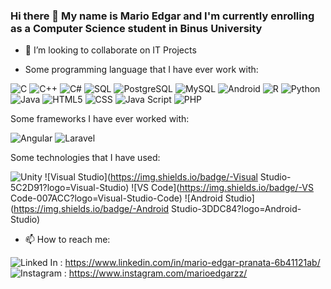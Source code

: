 ### Hi there 👋 My name is Mario Edgar and I'm currently enrolling as a Computer Science student in Binus University

<!--
**marioedgarzz/marioedgarzz** is a ✨ _special_ ✨ repository because its `README.md` (this file) appears on your GitHub profile.

Here are some ideas to get you started:

- 🔭 I’m currently working on ...
- 🌱 I’m currently learning ...
- 👯 I’m looking to collaborate on ...
- 🤔 I’m looking for help with ...
- 💬 Ask me about ...
- 📫 How to reach me: ...
- 😄 Pronouns: ...
- ⚡ Fun fact: ...
-->


- 👯 I’m looking to collaborate on IT Projects

- Some programming language that I have ever work with:

![C](https://img.shields.io/badge/-C-A8B9CC?logo=c)
![C++](https://img.shields.io/badge/-C++-00599C?logo=c++)
![C#](https://img.shields.io/badge/-C#-239120?logo=c-sharp)
![SQL](https://img.shields.io/badge/-SQL-CC2927?logo=microsoft-sql-server)
![PostgreSQL](https://img.shields.io/badge/-PostgreSQL-336791?logo=postgreSQL)
![MySQL](https://img.shields.io/badge/-MySQL-4479A1?logo=MySQL)
![Android](https://img.shields.io/badge/-Android-3DDC84?logo=android)
![R](https://img.shields.io/badge/-R-276DC3?logo=r)
![Python](https://img.shields.io/badge/-Python-3776AB?logo=python)
![Java](https://img.shields.io/badge/-Java-007396?logo=Java)
![HTML5](https://img.shields.io/badge/-HTML5-E34F26?logo=HTML5)
![CSS](https://img.shields.io/badge/-CSS-1572B6?logo=CSS3)
![Java Script](https://img.shields.io/badge/-JS-F7DF1E?logo=JavaScript)
![PHP](https://img.shields.io/badge/-PHP-777BB4?logo=PHP)

Some frameworks I have ever worked with:

![Angular](https://img.shields.io/badge/-Angular-DD0031?logo=Angular)
![Laravel](https://img.shields.io/badge/-Laravel-FF2D20?logo=Laravel)

Some technologies that I have used:

![Unity](https://img.shields.io/badge/-Unity-000000?logo=Unity)
![Visual Studio](https://img.shields.io/badge/-Visual Studio-5C2D91?logo=Visual-Studio)
![VS Code](https://img.shields.io/badge/-VS Code-007ACC?logo=Visual-Studio-Code)
![Android Studio](https://img.shields.io/badge/-Android Studio-3DDC84?logo=Android-Studio)

- 📫 How to reach me: 

![Linked In](https://img.shields.io/badge/-PHP-blue?logo=LinkedIn) : https://www.linkedin.com/in/mario-edgar-pranata-6b41121ab/
![Instagram](https://img.shields.io/badge/-PHP-purple?logo=Instagram) : https://www.instagram.com/marioedgarzz/

